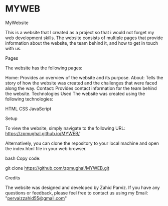 # MYWEB

MyWebsite

This is a website that I created as a project so that i would not forget my web development skills. The website consists of multiple pages that provide information about the website, the team behind it, and how to get in touch with us.

Pages

The website has the following pages:

Home: Provides an overview of the website and its purpose.
About: Tells the story of how the website was created and the challenges that were faced along the way.
Contact: Provides contact information for the team behind the website.
Technologies Used
The website was created using the following technologies:

HTML
CSS
JavaScript


Setup

To view the website, simply navigate to the following URL: https://zpmughal.github.io/MYWEB/

Alternatively, you can clone the repository to your local machine and open the index.html file in your web browser.

bash Copy code:

git clone https://github.com/zpmughal/MYWEB.git

Credits

The website was designed and developed by Zahid Parviz. If you have any questions or feedback, please feel free to contact us using my Email: "pervaizzahid55@gmail.com"
